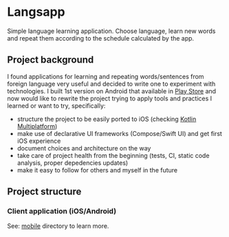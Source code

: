 # Langsapp
Simple language learning application.
Choose language, learn new words and repeat them according to the schedule calculated by the app.

## Project background

I found applications for learning and repeating words/sentences from foreign language very useful and decided to write one to experiment with technologies.
I built 1st version on Android that available in [Play Store](https://play.google.com/store/apps/details?id=com.langsapp.android.app) and now would like to rewrite the project trying to apply tools and practices I learned or want to try, specifically:
- structure the project to be easily ported to iOS (checking [Kotlin Multiplatform](https://kotlinlang.org/docs/multiplatform.html))
- make use of declarative UI frameworks (Compose/Swift UI) and get first iOS experience
- document choices and architecture on the way
- take care of project health from the beginning (tests, CI, static code analysis, proper depedencies updates)
- make it easy to follow for others and myself in the future

## Project structure

### Client application (iOS/Android)

See: [mobile](mobile) directory to learn more.

